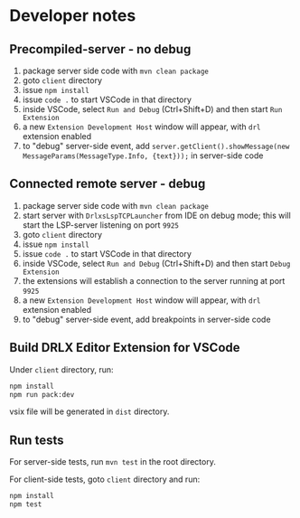 # Developer notes
## Precompiled-server - no debug
1. package server side code with `mvn clean package`
2. goto `client` directory
3. issue `npm install`
4. issue `code .` to start VSCode in that directory
5. inside VSCode, select `Run and Debug` (Ctrl+Shift+D) and then start `Run Extension`
6. a new `Extension Development Host` window will appear, with `drl` extension enabled
7. to "debug" server-side event, add `server.getClient().showMessage(new MessageParams(MessageType.Info, {text}));` in server-side code

## Connected remote server - debug
1. package server side code with `mvn clean package`
2. start server with `DrlxsLspTCPLauncher` from IDE on debug mode; this will start the LSP-server listening on port `9925`
3. goto `client` directory
4. issue `npm install`
5. issue `code .` to start VSCode in that directory
6. inside VSCode, select `Run and Debug` (Ctrl+Shift+D) and then start `Debug Extension`
7. the extensions will establish a connection to the server running at port `9925`
8. a new `Extension Development Host` window will appear, with `drl` extension enabled
9. to "debug" server-side event, add breakpoints in server-side code

## Build DRLX Editor Extension for VSCode
Under `client` directory, run:
```bash
npm install
npm run pack:dev
```
vsix file will be generated in `dist` directory.

## Run tests
For server-side tests, run `mvn test` in the root directory.

For client-side tests, goto `client` directory and run:
```bash
npm install
npm test
```
